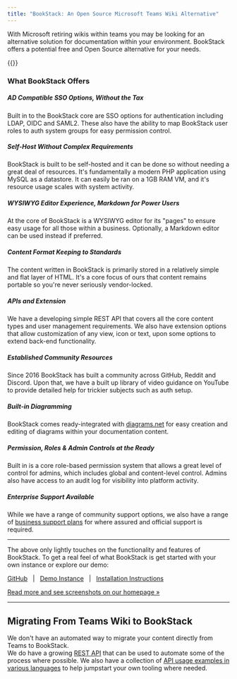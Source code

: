```yaml
---
title: "BookStack: An Open Source Microsoft Teams Wiki Alternative"
---
```



With Microsoft retiring wikis within teams you may be looking for an alternative solution for documentation within your 
environment. BookStack offers a potential free and Open Source alternative for your needs.

{{<yt XBrqKRqt0lY>}}

### What BookStack Offers

##### AD Compatible SSO Options, Without the Tax

Built in to the BookStack core are SSO options for authentication including LDAP, OIDC and SAML2.
These also have the ability to map BookStack user roles to auth system groups for easy permission control.

##### Self-Host Without Complex Requirements

BookStack is built to be self-hosted and it can be done so without needing a great deal of resources.
It's fundamentally a modern PHP application using MySQL as a datastore. 
It can easily be ran on a 1GB RAM VM, and it's resource usage scales with system activity. 

##### WYSIWYG Editor Experience, Markdown for Power Users

At the core of BookStack is a WYSIWYG editor for its "pages" to ensure easy usage for all those within a business.
Optionally, a Markdown editor can be used instead if preferred. 

##### Content Format Keeping to Standards

The content written in BookStack is primarily stored in a relatively simple and flat layer of HTML. 
It's a core focus of ours that content remains portable so you're never seriously vendor-locked.

##### APIs and Extension

We have a developing simple REST API that covers all the core content types and user management requirements.
We also have extension options that allow customization of any view, icon or text, upon some options to extend back-end functionality.

##### Established Community Resources

Since 2016 BookStack has built a community across GitHub, Reddit and Discord.
Upon that, we have a built up library of video guidance on YouTube to provide detailed help for trickier subjects such as auth setup.

##### Built-in Diagramming

BookStack comes ready-integrated with [diagrams.net](https://www.diagrams.net/) for easy creation and editing of diagrams within
your documentation content.

##### Permission, Roles & Admin Controls at the Ready

Built in is a core role-based permission system that allows a great level of control for admins, which includes global and content-level control.
Admins also have access to an audit log for visibility into platform activity. 

##### Enterprise Support Available

While we have a range of community support options, we also have a range of [business support plans](/support/)
for where assured and official support is required.

---

The above only lightly touches on the functionality and features of BookStack.
To get a real feel of what BookStack is get started with your own instance or explore our demo:

[GitHub](https://github.com/BookStackApp/BookStack)   |   [Demo Instance](https://demo.bookstackapp.com)   |   [Installation Instructions](/docs/admin/installation)

[Read more and see screenshots on our homepage »](/)

---

## Migrating From Teams Wiki to BookStack

We don't have an automated way to migrate your content directly from Teams to BookStack.  
We do have a growing [REST API](/docs/admin/hacking-bookstack/#bookstack-api) that can be used to automate some of the process where possible.
We also have a collection of [API usage examples in various languages](https://github.com/BookStackApp/api-scripts) to help jumpstart your own tooling where needed.
